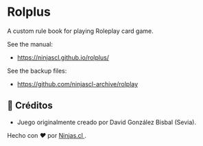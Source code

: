 # Rolplus
A custom rule book for playing Roleplay card game.

See the manual:

- https://ninjascl.github.io/rolplus/

See the backup files:
- https://github.com/ninjascl-archive/rolplay


## 🤩 Créditos

- Juego originalmente creado por David González Bisbal (Sevia).

<p>
  Hecho con <i class="fa fa-heart">&#9829;</i> por
  <a href="https://ninjas.cl">
    Ninjas.cl
  </a>.
</p>
